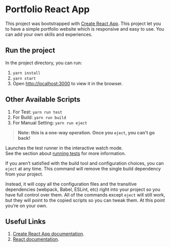 # Portfolio React App

This project was bootstrapped with [Create React App](https://github.com/facebook/create-react-app).
This project let you to have a simple portfolio website which is responsive and easy to use.
You can add your own skills and experiences.

## Run the project
In the project directory, you can run:
1. ```yarn install```
2. ```yarn start```
3. Open [http://localhost:3000](http://localhost:3000) to view it in the browser.

## Other Available Scripts

1. For Test: `yarn run test`
2. For Build: `yarn run build`
3. For Manual Setting: `yarn run eject`

> **Note: this is a one-way operation. Once you `eject`, you can’t go back!**

Launches the test runner in the interactive watch mode.\
See the section about [running tests](https://facebook.github.io/create-react-app/docs/running-tests) for more information.

If you aren’t satisfied with the build tool and configuration choices, you can `eject` at any time. This command will remove the single build dependency from your project.

Instead, it will copy all the configuration files and the transitive dependencies (webpack, Babel, ESLint, etc) right into your project so you have full control over them. All of the commands except `eject` will still work, but they will point to the copied scripts so you can tweak them. At this point you’re on your own.


## Useful Links

1. [Create React App documentation](https://facebook.github.io/create-react-app/docs/getting-started).
2. [React documentation](https://reactjs.org/).
